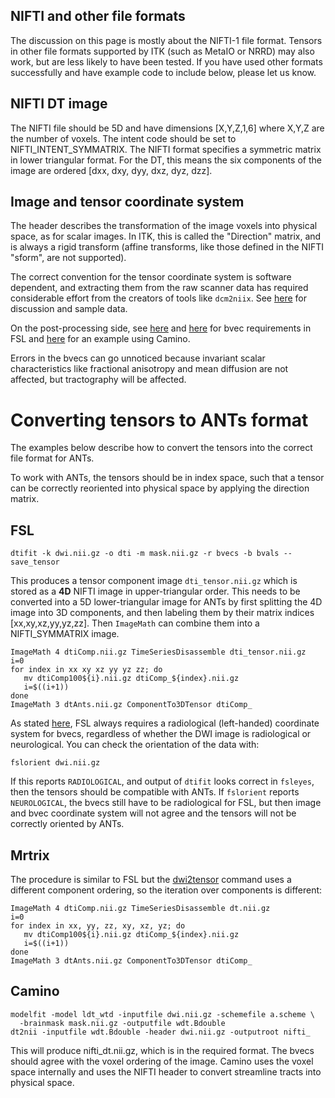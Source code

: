## NIFTI and other file formats

The discussion on this page is mostly about the NIFTI-1 file format. Tensors in other file formats supported by ITK (such as MetaIO or NRRD) may also work, but are less likely to have been tested. If you have used other formats successfully and have example code to include below, please let us know.


## NIFTI DT image

The NIFTI file should be 5D and have dimensions [X,Y,Z,1,6] where X,Y,Z are the number of voxels. The intent code should be set to NIFTI_INTENT_SYMMATRIX. The NIFTI format specifies a symmetric matrix in lower triangular format. For the DT, this means the six components of the image are ordered [dxx, dxy, dyy, dxz, dyz, dzz]. 


## Image and tensor coordinate system

The header describes the transformation of the image voxels into physical space, as for scalar images. In ITK, this is called the "Direction" matrix, and is always a rigid transform (affine transforms, like those defined in the NIFTI "sform", are not supported). 

The correct convention for the tensor coordinate system is software dependent, and extracting them from the raw scanner data has required considerable effort from the creators of tools like `dcm2niix`. See [here](https://www.nitrc.org/plugins/mwiki/index.php/dcm2nii:MainPage#Diffusion_Tensor_Imaging) for discussion and sample data.

On the post-processing side, see [here](https://fsl.fmrib.ox.ac.uk/fsl/fslwiki/FDT/FAQ#What_conventions_do_the_bvecs_use.3F) and [here](https://users.fmrib.ox.ac.uk/~paulmc/fsleyes/userdoc/latest/troubleshooting.html#line-vectors-tensors-fibre-orientation-distributions-are-left-right-flipped) for bvec requirements in FSL and [here](http://camino.cs.ucl.ac.uk/index.php?n=Tutorials.DTI) for an example using Camino. 

Errors in the bvecs can go unnoticed because invariant scalar characteristics like fractional anisotropy and mean diffusion are not affected, but tractography will be affected. 


# Converting tensors to ANTs format

The examples below describe how to convert the tensors into the correct file format for ANTs. 

To work with ANTs, the tensors should be in index space, such that a tensor can be correctly reoriented into physical space by applying the direction matrix. 


## FSL

```
dtifit -k dwi.nii.gz -o dti -m mask.nii.gz -r bvecs -b bvals --save_tensor
```

This produces a tensor component image `dti_tensor.nii.gz` which is stored as a **4D** NIFTI image in upper-triangular order. This needs to be converted into a 5D lower-triangular image for ANTs by first splitting the 4D image into 3D components, and then labeling them by their matrix indices [xx,xy,xz,yy,yz,zz]. Then `ImageMath` can combine them into a NIFTI_SYMMATRIX image.

```
ImageMath 4 dtiComp.nii.gz TimeSeriesDisassemble dti_tensor.nii.gz
i=0 
for index in xx xy xz yy yz zz; do
   mv dtiComp100${i}.nii.gz dtiComp_${index}.nii.gz
   i=$((i+1))
done
ImageMath 3 dtAnts.nii.gz ComponentTo3DTensor dtiComp_
```

As stated [here](https://fsl.fmrib.ox.ac.uk/fsl/fslwiki/FDT/FAQ#What_conventions_do_the_bvecs_use.3F), FSL always requires a radiological (left-handed) coordinate system for bvecs, regardless of whether the DWI image is radiological or neurological. You can check the orientation of the data with:

```
fslorient dwi.nii.gz
```

If this reports `RADIOLOGICAL`, and output of `dtifit` looks correct in `fsleyes`, then the tensors should be compatible with ANTs. If `fslorient` reports `NEUROLOGICAL`, the bvecs still have to be radiological for FSL, but then image and bvec coordinate system will not agree and the tensors will not be correctly oriented by ANTs. 


## Mrtrix

The procedure is similar to FSL but the [dwi2tensor](https://mrtrix.readthedocs.io/en/latest/reference/commands/dwi2tensor.html) command uses a different component ordering, so the iteration over components is different:

```
ImageMath 4 dtiComp.nii.gz TimeSeriesDisassemble dt.nii.gz
i=0 
for index in xx, yy, zz, xy, xz, yz; do
   mv dtiComp100${i}.nii.gz dtiComp_${index}.nii.gz
   i=$((i+1))
done
ImageMath 3 dtAnts.nii.gz ComponentTo3DTensor dtiComp_
```

## Camino

```
modelfit -model ldt_wtd -inputfile dwi.nii.gz -schemefile a.scheme \
  -brainmask mask.nii.gz -outputfile wdt.Bdouble
dt2nii -inputfile wdt.Bdouble -header dwi.nii.gz -outputroot nifti_
```

This will produce nifti_dt.nii.gz, which is in the required format. The bvecs should agree with the voxel ordering of the image. Camino uses the voxel space internally and uses the NIFTI header to convert streamline tracts into physical space.
